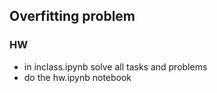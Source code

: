 ## Overfitting problem 


### HW 
- in inclass.ipynb solve all tasks and problems
- do the hw.ipynb notebook
